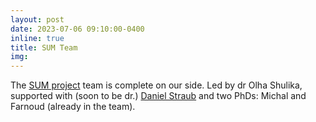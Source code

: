 ```yaml
---
layout: post
date: 2023-07-06 09:10:00-0400
inline: true
title: SUM Team
img:
---
```


The [SUM project](https://www.linkedin.com/company/sum-project-horizon-europe/) team is complete on our side. Led by dr Olha Shulika, supported with (soon to be dr.) [Daniel Straub](https://straubd.me/) and two PhDs: Michal and Farnoud (already in the team).
